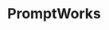 ---
title: PromptWorks
layout: redirect
note: THIS FILE IS GENERATED AUTOMATICALLY, EDIT _data/consultants.json instead 
redirect_to:
  - https://www.promptworks.com/serverless/ 
---
